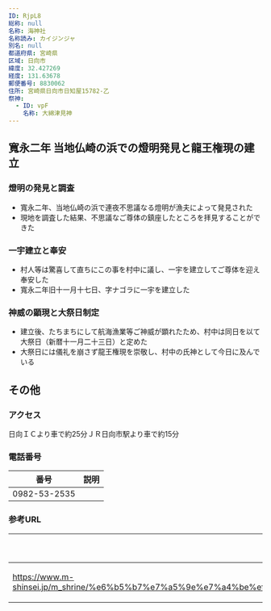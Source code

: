 ```yaml
---
ID: RjpL8
総称: null
名称: 海神社
名称読み: カイジンジャ
別名: null
都道府県: 宮崎県
区域: 日向市
緯度: 32.427269
経度: 131.63678
郵便番号: 8830062
住所: 宮崎県日向市日知屋15782-乙
祭神:
  - ID: vpF
    名称: 大綿津見神
---
```


## 寬永二年 当地仏崎の浜での燈明発見と龍王権現の建立

### 燈明の発見と調査

- 寬永二年、当地仏崎の浜で連夜不思議なる燈明が漁夫によって発見された
- 現地を調査した結果、不思議なご尊体の鎮座したところを拝見することができた

### 一宇建立と奉安

- 村人等は驚喜して直ちにこの事を村中に議し、一宇を建立してご尊体を迎え奉安した
- 寬永二年旧十一月十七日、字ナゴラに一宇を建立した

### 神威の顕現と大祭日制定

- 建立後、たちまちにして航海漁業等ご神威が顕れたため、村中は同日を以て大祭日（新暦十一月二十三日）と定めた
- 大祭日には儀礼を崩さず龍王権現を崇敬し、村中の氏神として今日に及んでいる

## その他

### アクセス

日向ＩＣより車で約25分ＪＲ日向市駅より車で約15分

### 電話番号

| 番号         | 説明 |
| ------------ | ---- |
| 0982-53-2535 |      |

### 参考URL

| URL                                                                                                                                    | 説明   |
| -------------------------------------------------------------------------------------------------------------------------------------- | ------ |
| https://www.m-shinsei.jp/m_shrine/%e6%b5%b7%e7%a5%9e%e7%a4%be%ef%bc%88%e3%81%8b%e3%81%84%e3%81%98%e3%82%93%e3%81%98%e3%82%83%ef%bc%89/ | 神社庁 |
